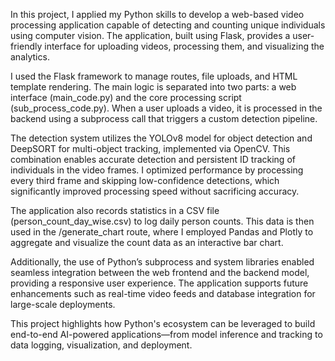In this project, I applied my Python skills to develop a web-based video processing application capable of detecting and counting unique individuals using computer vision. The application, built using Flask, provides a user-friendly interface for uploading videos, processing them, and visualizing the analytics.

I used the Flask framework to manage routes, file uploads, and HTML template rendering. The main logic is separated into two parts: a web interface (main_code.py) and the core processing script (sub_process_code.py). When a user uploads a video, it is processed in the backend using a subprocess call that triggers a custom detection pipeline.

The detection system utilizes the YOLOv8 model for object detection and DeepSORT for multi-object tracking, implemented via OpenCV. This combination enables accurate detection and persistent ID tracking of individuals in the video frames. I optimized performance by processing every third frame and skipping low-confidence detections, which significantly improved processing speed without sacrificing accuracy.

The application also records statistics in a CSV file (person_count_day_wise.csv) to log daily person counts. This data is then used in the /generate_chart route, where I employed Pandas and Plotly to aggregate and visualize the count data as an interactive bar chart.

Additionally, the use of Python’s subprocess and system libraries enabled seamless integration between the web frontend and the backend model, providing a responsive user experience. The application supports future enhancements such as real-time video feeds and database integration for large-scale deployments.

This project highlights how Python's ecosystem can be leveraged to build end-to-end AI-powered applications—from model inference and tracking to data logging, visualization, and deployment.
